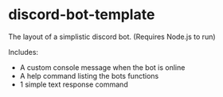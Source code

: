 # discord-bot-template
The layout of a simplistic discord bot.
(Requires Node.js to run)



Includes:
- A custom console message when the bot is online
- A help command listing the bots functions
- 1 simple text response command
